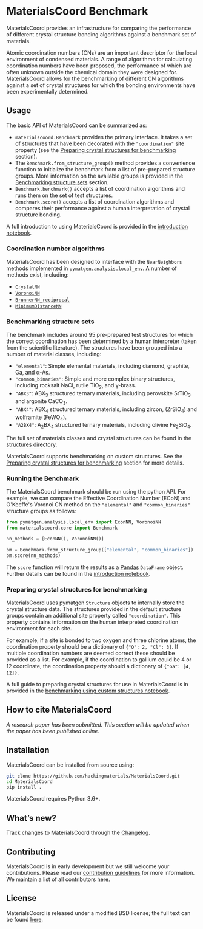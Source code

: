 # MaterialsCoord Benchmark

MaterialsCoord provides an infrastructure for comparing the performance of
different crystal structure bonding algorithms against a benchmark set of
materials.

Atomic coordination numbers (CNs) are an important descriptor for the local
environment of condensed materials. A range of algorithms for calculating
coordination numbers have been proposed, the performance of which are often
unknown outside the chemical domain they were designed for. MaterialsCoord
allows for the benchmarking of different CN algorithms against a set of crystal
structures for which the bonding environments have been experimentally
determined.

## Usage

The basic API of MaterialsCoord can be summarized as:

- `materialscoord.Benchmark` provides the primary interface.
  It takes a set of structures that have been decorated with the
  `"coordination"` site property (see the [Preparing crystal structures for benchmarking](#preparing-crystal-structures-for-benchmarking)
  section).
- The `Benchmark.from_structure_group()` method provides a convenience function
  to initialize the benchmark from a list of pre-prepared structure groups.
  More information on the available groups is provided in the
  [Benchmarking structure sets](#benchmarking-structure-sets)
  section.
- `Benchmark.benchmark()` accepts a list of coordination algorithms and runs them
  on the set of test structures.
- `Benchmark.score()` accepts a list of coordination algorithms and compares
  their performance against a human interpretation of crystal structure bonding.

A full introduction to using MaterialsCoord is provided in the
[introduction notebook](https://github.com/hackingmaterials/MaterialsCoord/tree/master/examples/introduction-to-MaterialsCoord.ipynb).

### Coordination number algorithms

MaterialsCoord has been designed to interface with the `NearNeighbors` methods
implemented in [`pymatgen.analysis.local_env`](https://pymatgen.org/pymatgen.analysis.local_env.html#module-pymatgen.analysis.local_env).
A number of methods exist, including:

- [`CrystalNN`](https://pymatgen.org/pymatgen.analysis.local_env.html#pymatgen.analysis.local_env.CrystalNN)
- [`VoronoiNN`](https://pymatgen.org/pymatgen.analysis.local_env.html#pymatgen.analysis.local_env.VoronoiNN)
- [`BrunnerNN_reciprocal`](https://pymatgen.org/pymatgen.analysis.local_env.html#pymatgen.analysis.local_env.BrunnerNN_reciprocal)
- [`MinimumDistanceNN`](https://pymatgen.org/pymatgen.analysis.local_env.html#pymatgen.analysis.local_env.MinimumDistanceNN)

### Benchmarking structure sets

The benchmark includes around 95 pre-prepared test structures for which the
correct coordination has been determined by a human interpreter (taken from the
scientific literature). The structures have been grouped into a number of
material classes, including:

- `"elemental"`: Simple elemental materials, including diamond, graphite, Ga,
  and α-As.
- `"common_binaries"`: Simple and more complex binary structures, including
  rocksalt NaCl, rutile TiO<sub>2</sub>, and γ-brass.
- `"ABX3"`: ABX<sub>3</sub> structured ternary materials, including perovskite
  SrTiO<sub>3</sub> and argonite CaCO<sub>3</sub>.
- `"ABX4"`: ABX<sub>4</sub> structured ternary materials, including zircon,
  (ZrSiO<sub>4</sub>) and wolframite (FeWO<sub>4</sub>).
- `"A2BX4"`: A<sub>2</sub>BX<sub>4</sub> structured ternary materials, including
  olivine Fe<sub>2</sub>SiO<sub>4</sub>.

The full set of materials classes and crystal structures can be found
in the [structures directory](https://github.com/hackingmaterials/MaterialsCoord/tree/master/materialscoord/structures).

MaterialsCoord supports benchmarking on custom structures. See the
[Preparing crystal structures for benchmarking](#preparing-crystal-structures-for-benchmarking)
section for more details.

### Running the Benchmark

The MaterialsCoord benchmark should be run using the python API. For example,
we can compare the Effective Coordination Number (ECoN) and O'Keeffe's Voronoi
CN method on the `"elemental"` and `"common_binaries"` structure groups as follows:

```python
from pymatgen.analysis.local_env import EconNN, VoronoiNN
from materialscoord.core import Benchmark

nn_methods = [EconNN(), VoronoiNN()]

bm = Benchmark.from_structure_group(["elemental", "common_binaries"])
bm.score(nn_methods)
```

The `score` function will return the results as a [Pandas](https://pandas.pydata.org)
`DataFrame` object. Further details can be found in the
[introduction notebook](https://github.com/hackingmaterials/MaterialsCoord/tree/master/examples).

### Preparing crystal structures for benchmarking

MaterialsCoord uses pymatgen `Structure` objects to internally store the crystal
structure data. The structures provided in the default structure groups contain
an additional site property called `"coordination"`. This property contains
information on the human interpreted coordination environment for each site.

For example, if a site is bonded to two oxygen and three chlorine atoms, the
coordination property should be a dictionary of ``{"O": 2, "Cl": 3}``. If
multiple coordination numbers are deemed correct these should be provided as a
list. For example, if the coordination to gallium could be 4 or 12 coordinate,
the coordination property should a dictionary of ``{"Ga": [4, 12]}``.

A full guide to preparing crystal structures for use in MaterialsCoord is in
provided in the
[benchmarking using custom structures notebook](https://github.com/hackingmaterials/MaterialsCoord/tree/master/examples/benchmarking-custom-structures.ipynb).

## How to cite MaterialsCoord

*A research paper has been submitted. This section will be updated when the
paper has been published online.*

## Installation

MaterialsCoord can be installed from source using:

```bash
git clone https://github.com/hackingmaterials/MaterialsCoord.git
cd MaterialsCoord
pip install .
```

MaterialsCoord requires Python 3.6+.

## What’s new?

Track changes to MaterialsCoord through the
[Changelog](https://github.com/hackingmaterials/MaterialsCoord/blob/master/CHANGELOG.rst).

## Contributing

MaterialsCoord is in early development but we still welcome your
contributions. Please read our [contribution guidelines](https://github.com/hackingmaterials/MaterialsCoord/blob/master/CONTRIBUTING.rst)
for more information. We maintain a list of all
contributors [here](https://github.com/hackingmaterials/MaterialsCoord/blob/master/CONTRIBUTORS.rst).

## License

MaterialsCoord is released under a modified BSD license;
the full text can be found
[here](https://github.com/hackingmaterials/MaterialsCoord/blob/master/LICENSE).
